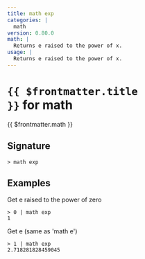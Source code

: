 ```yaml
---
title: math exp
categories: |
  math
version: 0.80.0
math: |
  Returns e raised to the power of x.
usage: |
  Returns e raised to the power of x.
---
```


# <code>{{ $frontmatter.title }}</code> for math

<div class='command-title'>{{ $frontmatter.math }}</div>

## Signature

```> math exp ```

## Examples

Get e raised to the power of zero
```shell
> 0 | math exp
1
```

Get e (same as 'math e')
```shell
> 1 | math exp
2.718281828459045
```
